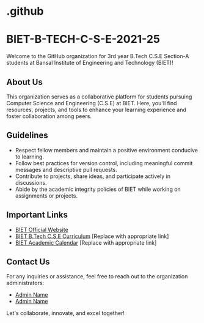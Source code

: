 # .github
# BIET-B-TECH-C-S-E-2021-25

Welcome to the GitHub organization for 3rd year B.Tech C.S.E Section-A students at Bansal Institute of Engineering and Technology (BIET)!

## About Us

This organization serves as a collaborative platform for students pursuing Computer Science and Engineering (C.S.E) at BIET. Here, you'll find resources, projects, and tools to enhance your learning experience and foster collaboration among peers.

## Guidelines

- Respect fellow members and maintain a positive environment conducive to learning.
- Follow best practices for version control, including meaningful commit messages and descriptive pull requests.
- Contribute to projects, share ideas, and participate actively in discussions.
- Abide by the academic integrity policies of BIET while working on assignments or projects.

## Important Links

- [BIET Official Website](http://www.bansalinstitute.com/)
- [BIET B.Tech C.S.E Curriculum](#) [Replace with appropriate link]
- [BIET Academic Calendar](#) [Replace with appropriate link]

## Contact Us

For any inquiries or assistance, feel free to reach out to the organization administrators:
- [Admin Name](mailto:admin@example.com)
- [Admin Name](mailto:admin@example.com)

Let's collaborate, innovate, and excel together!
